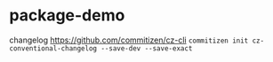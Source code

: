 # package-demo
changelog 
https://github.com/commitizen/cz-cli
`commitizen init cz-conventional-changelog --save-dev --save-exact` 